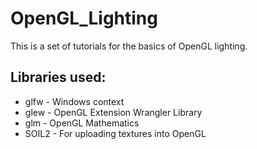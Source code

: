 # OpenGL_Lighting

This is a set of tutorials for the basics of OpenGL lighting. 

## Libraries used:
- glfw - Windows context
- glew - OpenGL Extension Wrangler Library
- glm - OpenGL Mathematics
- SOIL2 - For uploading textures into OpenGL

